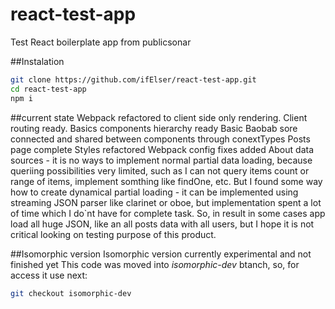 # react-test-app
Test React boilerplate app from publicsonar

##Instalation
```bash
git clone https://github.com/ifElser/react-test-app.git
cd react-test-app
npm i
```

##current state
    Webpack refactored to client side only rendering.
    Client routing ready.
    Basics components hierarchy ready
    Basic Baobab sore connected and shared between components through conextTypes
    Posts page complete
    Styles refactored
    Webpack config fixes added
    About data sources - it is no ways to implement normal partial data loading, because queriing possibilities very limited, such as I can not query items count or range of items, implement somthing like findOne, etc.
    But I found some way how to create dynamical partial loading - it can be implemented using streaming JSON parser like clarinet or oboe, but implementation spent a lot of time which I do`nt have for complete task.
    So, in result in some cases app load all huge JSON, like an all posts data with all users, but I hope it is not critical looking on testing purpose of this product.
    

##Isomorphic version
Isomorphic version currently experimental and not finished yet
This code was moved into *isomorphic-dev* btanch, so, for access it use next:
```bash
git checkout isomorphic-dev
```

